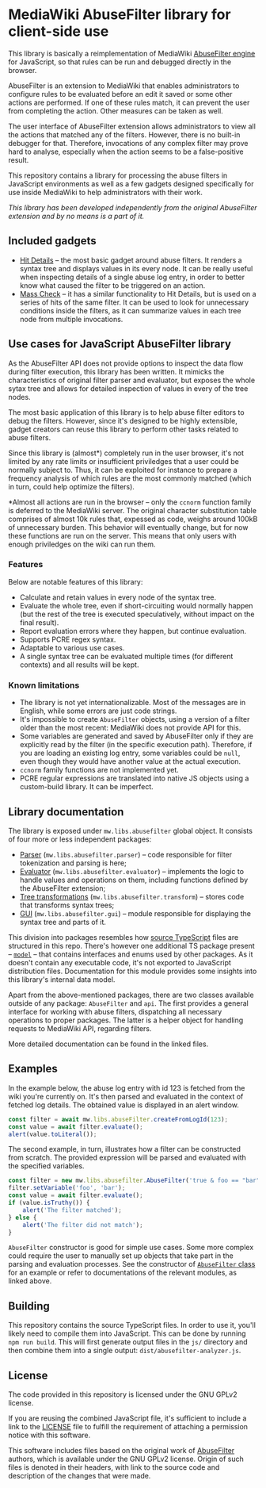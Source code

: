 # MediaWiki AbuseFilter library for client-side use

This library is basically a reimplementation of MediaWiki [AbuseFilter engine](https://www.mediawiki.org/wiki/Extension:AbuseFilter) for JavaScript, so that rules can be run and debugged directly in the browser.

AbuseFilter is an extension to MediaWiki that enables administrators to configure rules to be evaluated before an edit it saved or some other actions are performed. If one of these rules match, it can prevent the user from completing the action. Other measures can be taken as well.

The user interface of AbuseFilter extension allows administrators to view all the actions that matched any of the filters. However, there is no built-in debugger for that. Therefore, invocations of any complex filter may prove hard to analyse, especially when the action seems to be a false-positive result.

This repository contains a library for processing the abuse filters in JavaScript environments as well as a few gadgets designed specifically for use inside MediaWiki to help administrators with their work.

*This library has been developed independently from the original AbuseFilter extension and by no means is a part of it.*

## Included gadgets
* [Hit Details](./ts/src/gadgets/hitDetails/main.ts) – the most basic gadget around abuse filters. It renders a syntax tree and displays values in its every node. It can be really useful when inspecting details of a single abuse log entry, in order to better know what caused the filter to be triggered on an action.
* [Mass Check](./ts/src/gadgets/massCheck/main.ts) – it has a similar functionality to Hit Details, but is used on a series of hits of the same filter. It can be used to look for unnecessary conditions inside the filters, as it can summarize values in each tree node from multiple invocations.

## Use cases for JavaScript AbuseFilter library

As the AbuseFilter API does not provide options to inspect the data flow during filter execution, this library has been written. It mimicks the characteristics of original filter parser and evaluator, but exposes the whole sytax tree and allows for detailed inspection of values in every of the tree nodes.

The most basic application of this library is to help abuse filter editors to debug the filters. However, since it's designed to be highly extensible, gadget creators can reuse this library to perform other tasks related to abuse filters.

Since this library is (almost*) completely run in the user browser, it's not limited by any rate limits or insufficient priviledges that a user could be normally subject to. Thus, it can be exploited for instance to prepare a frequency analysis of which rules are the most commonly matched (which in turn, could help optimize the filters).

*Almost all actions are run in the browser – only the `ccnorm` function family is deferred to the MediaWiki server. The original character substitution table comprises of almost 10k rules that, expessed as code, weighs around 100kB of unnecessary burden. This behavior will eventually change, but for now these functions are run on the server. This means that only users with enough priviledges on the wiki can run them.

### Features

Below are notable features of this library:
* Calculate and retain values in every node of the syntax tree.
* Evaluate the whole tree, even if short-circuiting would normally happen (but the rest of the tree is executed speculatively, without impact on the final result).
* Report evaluation errors where they happen, but continue evaluation.
* Supports PCRE regex syntax.
* Adaptable to various use cases.
* A single syntax tree can be evaluated multiple times (for different contexts) and all results will be kept.

### Known limitations

* The library is not yet internationalizable. Most of the messages are in English, while some errors are just code strings.
* It's impossible to create `AbuseFilter` objects, using a version of a filter older than the most recent: MediaWiki does not provide API for this.
* Some variables are generated and saved by AbuseFilter only if they are explicitly read by the filter (in the specific execution path). Therefore, if you are loading an existing log entry, some variables could be `null`, even though they would have another value at the actual execution.
* `ccnorm` family functions are not implemented yet.
* PCRE regular expressions are translated into native JS objects using a custom-build library. It can be imperfect.

## Library documentation

The library is exposed under `mw.libs.abusefilter` global object. It consists of four more or less independent packages:
* [Parser](./docs/Parser.md) (`mw.libs.abusefilter.parser`) – code responsible for filter tokenization and parsing is here;
* [Evaluator](./docs/Evaluator.md) (`mw.libs.abusefilter.evaluator`) – implements the logic to handle values and operations on them, including functions defined by the AbuseFilter extension;
* [Tree transformations](./docs/Transform.md) (`mw.libs.abusefilter.transform`) – stores code that transforms syntax trees;
* [GUI](./docs/GUI.md) (`mw.libs.abusefilter.gui`) – module responsible for displaying the syntax tree and parts of it.

This division into packages resembles how [source TypeScript](./ts/src/) files are structured in this repo. There's however one additional TS package present – [`model`](./docs/Model.md) – that contains interfaces and enums used by other packages. As it doesn't contain any executable code, it's not exported to JavaScript distribution files. Documentation for this module provides some insights into this library's internal data model.

Apart from the above-mentioned packages, there are two classes available outside of any package: `AbuseFilter` and `api`. The first provides a general interface for working with abuse filters, dispatching all necessary operations to proper packages. The latter is a helper object for handling requests to MediaWiki API, regarding filters.

More detailed documentation can be found in the linked files.

## Examples

In the example below, the abuse log entry with id 123 is fetched from the wiki you're currently on. It's then parsed and evaluated in the context of fetched log details. The obtained value is displayed in an alert window.
```js
const filter = await mw.libs.abuseFilter.createFromLogId(123);
const value = await filter.evaluate();
alert(value.toLiteral());
```

The second example, in turn, illustrates how a filter can be constructed from scratch. The provided expression will be parsed and evaluated with the specified variables.
```js
const filter = new mw.libs.abusefilter.AbuseFilter('true & foo == "bar"');
filter.setVariable('foo', 'bar');
const value = await filter.evaluate();
if (value.isTruthy()) {
    alert('The filter matched');
} else {
    alert('The filter did not match');
}
```

`AbuseFilter` constructor is good for simple use cases. Some more complex could require the user to manually set up objects that take part in the parsing and evaluation processes. See the constructor of [`AbuseFilter` class](./ts/src/AbuseFilter.ts) for an example or refer to documentations of the relevant modules, as linked above.

## Building

This repository contains the source TypeScript files. In order to use it, you'll likely need to compile them into JavaScript. This can be done by running `npm run build`. This will first generate output files in the `js/` directory and then combine them into a single output: `dist/abusefilter-analyzer.js`.

## License

The code provided in this repository is licensed under the GNU GPLv2 license.

If you are reusing the combined JavaScript file, it's sufficient to include a link to the [LICENSE](./LICENSE) file to fulfill the requirement of attaching a permission notice with this software.

This software includes files based on the original work of [AbuseFilter](https://www.mediawiki.org/wiki/Extension:AbuseFilter) authors, which is available under the GNU GPLv2 license. Origin of such files is denoted in their headers, with link to the source code and description of the changes that were made.
